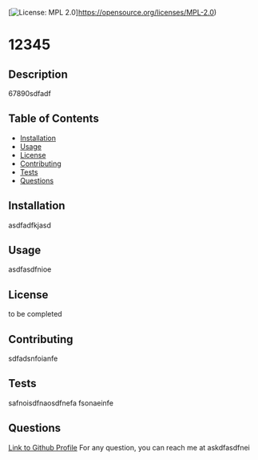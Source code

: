 [![License: MPL 2.0](https://img.shields.io/badge/License-MPL%202.0-brightgreen.svg)]https://opensource.org/licenses/MPL-2.0)

# 12345

## Description 

67890sdfadf

## Table of Contents

* [Installation](#installation)
* [Usage](#usage)
* [License](#license)
* [Contributing](#contributing)
* [Tests](#tests)
* [Questions](#questions)

## Installation

asdfadfkjasd

## Usage 

asdfasdfnioe

## License

to be completed

## Contributing

sdfadsnfoianfe

## Tests

safnoisdfnaosdfnefa fsonaeinfe

## Questions

[Link to Github Profile](https://github.com/feanofien )
For any question, you can reach me at askdfasdfnei
      